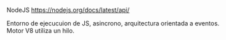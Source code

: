 NodeJS
https://nodejs.org/docs/latest/api/

Entorno de ejecucuion de JS, asincrono, arquitectura orientada a eventos.
Motor V8 utiliza un hilo.

